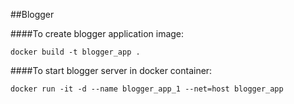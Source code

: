 ##Blogger

####To create blogger application image:

```
docker build -t blogger_app .
```

####To start blogger server in docker container:

```
docker run -it -d --name blogger_app_1 --net=host blogger_app
```
